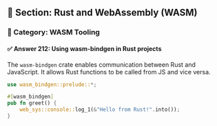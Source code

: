 ## 📘 Section: Rust and WebAssembly (WASM)  
### 🔹 Category: WASM Tooling  
#### ✅ Answer 212: Using wasm-bindgen in Rust projects

The `wasm-bindgen` crate enables communication between Rust and JavaScript. It allows Rust functions to be called from JS and vice versa.

```rust
use wasm_bindgen::prelude::*;

#[wasm_bindgen]
pub fn greet() {
    web_sys::console::log_1(&"Hello from Rust!".into());
}
```
